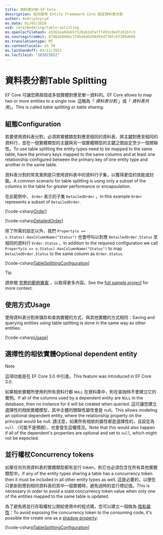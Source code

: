 ```yaml
---
title: 資料表分割-EF Core
description: 如何使用 Entity Framework Core 設定資料表分割
author: AndriySvyryd
ms.date: 01/03/2020
uid: core/modeling/table-splitting
ms.openlocfilehash: 43261ea0dab57528ab14faf7f455c0ed72d1bfc3
ms.sourcegitcommit: 4798ab8d04c1fdbe6dd204d94d770fcbf309d09b
ms.translationtype: MT
ms.contentlocale: zh-TW
ms.lasthandoff: 03/11/2021
ms.locfileid: "103023922"
---
```

# <a name="table-splitting"></a><span data-ttu-id="c646f-103">資料表分割</span><span class="sxs-lookup"><span data-stu-id="c646f-103">Table Splitting</span></span>

<span data-ttu-id="c646f-104">EF Core 可讓您將兩個或多個實體對應至單一資料列。</span><span class="sxs-lookup"><span data-stu-id="c646f-104">EF Core allows to map two or more entities to a single row.</span></span> <span data-ttu-id="c646f-105">這稱為「 _資料表分割_ 」或「 _資料表共用_」。</span><span class="sxs-lookup"><span data-stu-id="c646f-105">This is called _table splitting_ or _table sharing_.</span></span>

## <a name="configuration"></a><span data-ttu-id="c646f-106">組態</span><span class="sxs-lookup"><span data-stu-id="c646f-106">Configuration</span></span>

<span data-ttu-id="c646f-107">若要使用資料表分割，必須將實體類型對應至相同的資料表、將主鍵對應至相同的資料行，並在一個實體類型的主鍵與另一個實體類型的主鍵之間設定至少一個關聯性。</span><span class="sxs-lookup"><span data-stu-id="c646f-107">To use table splitting the entity types need to be mapped to the same table, have the primary keys mapped to the same columns and at least one relationship configured between the primary key of one entity type and another in the same table.</span></span>

<span data-ttu-id="c646f-108">資料表分割的常見案例是只使用資料表中的資料行子集，以獲得更佳的效能或封裝。</span><span class="sxs-lookup"><span data-stu-id="c646f-108">A common scenario for table splitting is using only a subset of the columns in the table for greater performance or encapsulation.</span></span>

<span data-ttu-id="c646f-109">在此範例中， `Order` 表示的子集 `DetailedOrder` 。</span><span class="sxs-lookup"><span data-stu-id="c646f-109">In this example `Order` represents a subset of `DetailedOrder`.</span></span>

[!code-csharp[Order](../../../samples/core/Modeling/TableSplitting/Order.cs?name=Order)]

[!code-csharp[DetailedOrder](../../../samples/core/Modeling/TableSplitting/DetailedOrder.cs?name=DetailedOrder)]

<span data-ttu-id="c646f-110">除了所需的設定以外，我們 `Property(o => o.Status).HasColumnName("Status")` 也會呼叫以對應 `DetailedOrder.Status` 至相同的資料行 `Order.Status` 。</span><span class="sxs-lookup"><span data-stu-id="c646f-110">In addition to the required configuration we call `Property(o => o.Status).HasColumnName("Status")` to map `DetailedOrder.Status` to the same column as `Order.Status`.</span></span>

[!code-csharp[TableSplittingConfiguration](../../../samples/core/Modeling/TableSplitting/TableSplittingContext.cs?name=TableSplitting)]

> [!TIP]
> <span data-ttu-id="c646f-111">請參閱 [完整的範例專案](https://github.com/dotnet/EntityFramework.Docs/tree/main/samples/core/Modeling/TableSplitting) ，以取得更多內容。</span><span class="sxs-lookup"><span data-stu-id="c646f-111">See the [full sample project](https://github.com/dotnet/EntityFramework.Docs/tree/main/samples/core/Modeling/TableSplitting) for more context.</span></span>

## <a name="usage"></a><span data-ttu-id="c646f-112">使用方式</span><span class="sxs-lookup"><span data-stu-id="c646f-112">Usage</span></span>

<span data-ttu-id="c646f-113">使用資料表分割來儲存和查詢實體的方式，與其他實體的方式相同：</span><span class="sxs-lookup"><span data-stu-id="c646f-113">Saving and querying entities using table splitting is done in the same way as other entities:</span></span>

[!code-csharp[Usage](../../../samples/core/Modeling/TableSplitting/Program.cs?name=Usage)]

## <a name="optional-dependent-entity"></a><span data-ttu-id="c646f-114">選擇性的相依實體</span><span class="sxs-lookup"><span data-stu-id="c646f-114">Optional dependent entity</span></span>

> [!NOTE]
> <span data-ttu-id="c646f-115">這項功能是在 EF Core 3.0 中引進。</span><span class="sxs-lookup"><span data-stu-id="c646f-115">This feature was introduced in EF Core 3.0.</span></span>

<span data-ttu-id="c646f-116">如果相依實體所使用的所有資料行都 `NULL` 在資料庫中，則在查詢時不會建立它的實例。</span><span class="sxs-lookup"><span data-stu-id="c646f-116">If all of the columns used by a dependent entity are `NULL` in the database, then no instance for it will be created when queried.</span></span> <span data-ttu-id="c646f-117">這可讓您建立選擇性的相依實體模型，其中主體的關聯性屬性會是 null。</span><span class="sxs-lookup"><span data-stu-id="c646f-117">This allows modeling an optional dependent entity, where the relationship property on the principal would be null.</span></span> <span data-ttu-id="c646f-118">請注意，如果所有相依的屬性都是選擇性的，且設定為 `null` （可能不是預期），也會發生這種情況。</span><span class="sxs-lookup"><span data-stu-id="c646f-118">Note that this would also happen if all of the dependent's properties are optional and set to `null`, which might not be expected.</span></span>

## <a name="concurrency-tokens"></a><span data-ttu-id="c646f-119">並行權杖</span><span class="sxs-lookup"><span data-stu-id="c646f-119">Concurrency tokens</span></span>

<span data-ttu-id="c646f-120">如果任何共用資料表的實體類型都有並行 token，則它也必須包含在所有其他實體類型中。</span><span class="sxs-lookup"><span data-stu-id="c646f-120">If any of the entity types sharing a table has a concurrency token then it must be included in all other entity types as well.</span></span> <span data-ttu-id="c646f-121">這是必要的，以便在只更新對應到相同資料表的其中一個實體時，避免過時的並行標記值。</span><span class="sxs-lookup"><span data-stu-id="c646f-121">This is necessary in order to avoid a stale concurrency token value when only one of the entities mapped to the same table is updated.</span></span>

<span data-ttu-id="c646f-122">為了避免將並行存取權杖公開給使用中的程式碼，您可以建立一個做為 [陰影屬性](xref:core/modeling/shadow-properties)：</span><span class="sxs-lookup"><span data-stu-id="c646f-122">To avoid exposing the concurrency token to the consuming code, it's possible the create one as a [shadow property](xref:core/modeling/shadow-properties):</span></span>

[!code-csharp[TableSplittingConfiguration](../../../samples/core/Modeling/TableSplitting/TableSplittingContext.cs?name=ConcurrencyToken&highlight=2)]
